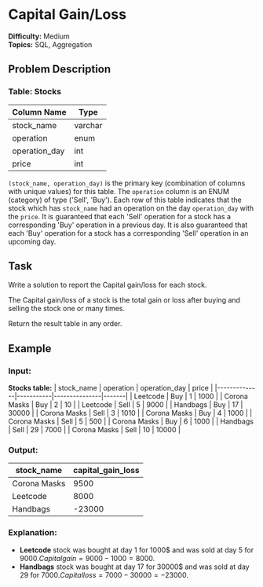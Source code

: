 # Capital Gain/Loss

**Difficulty:** Medium  
**Topics:** SQL, Aggregation

## Problem Description

### Table: Stocks

| Column Name   | Type    |
|---------------|---------|
| stock_name    | varchar |
| operation     | enum    |
| operation_day | int     |
| price         | int     |

`(stock_name, operation_day)` is the primary key (combination of columns with unique values) for this table.
The `operation` column is an ENUM (category) of type ('Sell', 'Buy').
Each row of this table indicates that the stock which has `stock_name` had an operation on the day `operation_day` with the `price`.
It is guaranteed that each 'Sell' operation for a stock has a corresponding 'Buy' operation in a previous day. It is also guaranteed that each 'Buy' operation for a stock has a corresponding 'Sell' operation in an upcoming day.

## Task

Write a solution to report the Capital gain/loss for each stock.

The Capital gain/loss of a stock is the total gain or loss after buying and selling the stock one or many times.

Return the result table in any order.

## Example

### Input:

**Stocks table:**
| stock_name   | operation | operation_day | price |
|--------------|-----------|---------------|-------|
| Leetcode     | Buy       | 1             | 1000  |
| Corona Masks | Buy       | 2             | 10    |
| Leetcode     | Sell      | 5             | 9000  |
| Handbags     | Buy       | 17            | 30000 |
| Corona Masks | Sell      | 3             | 1010  |
| Corona Masks | Buy       | 4             | 1000  |
| Corona Masks | Sell      | 5             | 500   |
| Corona Masks | Buy       | 6             | 1000  |
| Handbags     | Sell      | 29            | 7000  |
| Corona Masks | Sell      | 10            | 10000 |

### Output:
| stock_name   | capital_gain_loss |
|--------------|-------------------|
| Corona Masks | 9500              |
| Leetcode     | 8000              |
| Handbags     | -23000            |

### Explanation:
- **Leetcode** stock was bought at day 1 for 1000$ and was sold at day 5 for 9000$. Capital gain = 9000 - 1000 = 8000$.
- **Handbags** stock was bought at day 17 for 30000$ and was sold at day 29 for 7000$. Capital loss = 7000 - 30000 = -23000$.
